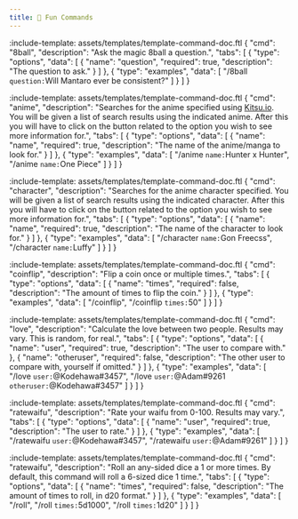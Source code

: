 ```yaml
---
title: 🎲 Fun Commands
---
```


:include-template: assets/templates/template-command-doc.ftl {
"cmd": "8ball",
"description": "Ask the magic 8ball a question.",
"tabs": [
{
"type": "options",
"data": [
{
"name": "question",
"required": true,
"description": "The question to ask."
}
]
},
{
"type": "examples",
"data": [
"/8ball `question:`Will Mantaro ever be consistent?"
]
}
]
}


:include-template: assets/templates/template-command-doc.ftl {
"cmd": "anime",
"description": "Searches for the anime specified using [Kitsu.io](https://kitsu.io/).
You will be given a list of search results using the indicated anime. After this you will have to click on the button related to the option you wish to see more information for.",
"tabs": [
{
"type": "options",
"data": [
{
"name": "name",
"required": true,
"description": "The name of the anime/manga to look for."
}
]
},
{
"type": "examples",
"data": [
"/anime `name:`Hunter x Hunter",
"/anime `name:`One Piece"
]
}
]
}


:include-template: assets/templates/template-command-doc.ftl {
"cmd": "character",
"description": "Searches for the anime character specified.
You will be given a list of search results using the indicated character. After this you will have to click on the button related to the option you wish to see more information for.",
"tabs": [
{
"type": "options",
"data": [
{
"name": "name",
"required": true,
"description": "The name of the character to look for."
}
]
},
{
"type": "examples",
"data": [
"/character `name:`Gon Freecss",
"/character `name:`Luffy"
]
}
]
}


:include-template: assets/templates/template-command-doc.ftl {
"cmd": "coinflip",
"description": "Flip a coin once or multiple times.",
"tabs": [
{
"type": "options",
"data": [
{
"name": "times",
"required": false,
"description": "The amount of times to flip the coin."
}
]
},
{
"type": "examples",
"data": [
"/coinflip",
"/coinflip `times:`50"
]
}
]
}

:include-template: assets/templates/template-command-doc.ftl {
"cmd": "love",
"description": "Calculate the love between two people. Results may vary. This is random, for real.",
"tabs": [
{
"type": "options",
"data": [
{
"name": "user",
"required": true,
"description": "The user to compare with."
},
{
"name": "otheruser",
"required": false,
"description": "The other user to compare with, yourself if omitted."
}
]
},
{
"type": "examples",
"data": [
"/love `user:`@Kodehawa#3457",
"/love `user:`@Adam#9261 `otheruser:`@Kodehawa#3457"
]
}
]
}

:include-template: assets/templates/template-command-doc.ftl {
"cmd": "ratewaifu",
"description": "Rate your waifu from 0-100. Results may vary.",
"tabs": [
{
"type": "options",
"data": [
{
"name": "user",
"required": true,
"description": "The user to rate."
}
]
},
{
"type": "examples",
"data": [
"/ratewaifu `user:`@Kodehawa#3457",
"/ratewaifu `user:`@Adam#9261"
]
}
]
}

:include-template: assets/templates/template-command-doc.ftl {
"cmd": "ratewaifu",
"description": "Roll an any-sided dice a 1 or more times.
By default, this command will roll a 6-sized dice 1 time.",
"tabs": [
{
"type": "options",
"data": [
{
"name": "times",
"required": false,
"description": "The amount of times to roll, in d20 format."
}
]
},
{
"type": "examples",
"data": [
"/roll",
"/roll `times:`5d1000",
"/roll `times:`1d20"
]
}
]
}
